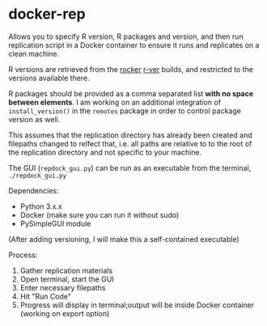# docker-rep
Allows you to specify R version, R packages and version, and then run replication script in a Docker container to ensure it runs and replicates on a clean machine.

R versions are retrieved from the [rocker](https://github.com/rocker-org/rocker) [r-ver](https://hub.docker.com/r/rocker/r-ver) builds, and restricted to the versions available there. 

R packages should be provided as a comma separated list **with no space between elements**. I am working on an additional integration of `install_version()` in the `remotes` package in order to control package version as well.

This assumes that the replication directory has already been created and filepaths changed to relfect that, i.e. all paths are relative to to the root of the replication directory and not specific to your machine. 

The GUI (`repdock_gui.py`) can be run as an executable from the terminal, `./repdock_gui.py`

Dependencies:
* Python 3.x.x
* Docker (make sure you can run it without sudo)
* PySimpleGUI module

(After adding versioning, I will make this a self-contained executable)

Process:

1. Gather replication materials
2. Open terminal, start the GUI
3. Enter necessary filepaths
4. Hit "Run Code"
5. Progress will display in terminal;output will be inside Docker container (working on export option)
